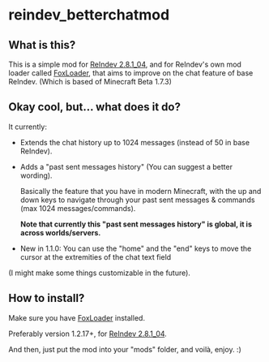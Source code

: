 # reindev_betterchatmod

## What is this?
This is a simple mod for [ReIndev 2.8.1_04](https://reindev.miraheze.org/wiki/Reindev_Wiki), and for ReIndev's own mod loader called [FoxLoader](https://github.com/Fox2Code/FoxLoader), that aims to improve on the chat feature of base ReIndev. (Which is based of Minecraft Beta 1.7.3)

## Okay cool, but... what does it do?
It currently:
- Extends the chat history up to 1024 messages (instead of 50 in base ReIndev).
- Adds a "past sent messages history" (You can suggest a better wording).

  Basically the feature that you have in modern Minecraft, with the up and down keys to navigate through your past sent messages & commands (max 1024 messages/commands).

  **Note that currently this "past sent messages history" is global, it is across worlds/servers.**

- New in 1.1.0: You can use the "home" and the "end" keys to move the cursor at the extremities of the chat text field

(I might make some things customizable in the future).

## How to install?
Make sure you have [FoxLoader](https://github.com/Fox2Code/FoxLoader) installed.

Preferably version 1.2.17+, for [ReIndev 2.8.1_04](https://reindev.miraheze.org/wiki/Reindev_Wiki).

And then, just put the mod into your "mods" folder, and voilà, enjoy. :)